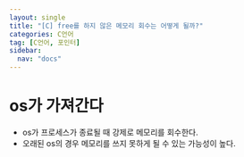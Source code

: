 ```yaml
---
layout: single
title: "[C] free를 하지 않은 메모리 회수는 어떻게 될까?"
categories: C언어
tag: [C언어, 포인터]
sidebar:
  nav: "docs"
---
```


# os가 가져간다
- os가 프로세스가 종료될 때 강제로 메모리를 회수한다.
- 오래된 os의 경우 메모리를 쓰지 못하게 될 수 있는 가능성이 높다.
